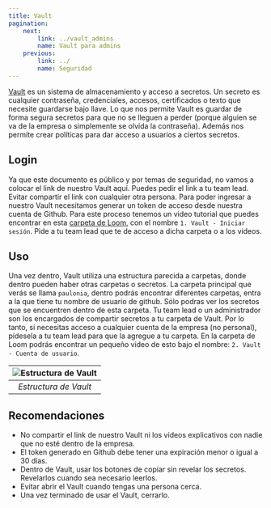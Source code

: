 ```yaml
---
title: Vault
pagination:
    next:
        link: ../vault_admins
        name: Vault para admins
    previous:
        link: ../
        name: Seguridad
---
```


[Vault](https://www.vaultproject.io/) es un sistema de almacenamiento y acceso a secretos. Un secreto es cualquier contraseña, credenciales, accesos, certificados o texto que necesite guardarse bajo llave. Lo que nos permite Vault es guardar de forma segura secretos para que no se lleguen a perder (porque alguien se va de la empresa o simplemente se olvida la contraseña). Además nos permite crear políticas para dar acceso a usuarios a ciertos secretos.

## Login

Ya que este documento es público y por temas de seguridad, no vamos a colocar el link de nuestro Vault aquí. Puedes pedir el link a tu team lead. Evitar compartir el link con cualquier otra persona.
Para poder ingresar a nuestro Vault necesitamos generar un token de acceso desde nuestra cuenta de Github. Para este proceso tenemos un video tutorial que puedes encontrar en esta [carpeta de Loom](https://www.loom.com/team-videos/Vault), con el nombre `1. Vault - Iniciar sesión`. Pide a tu team lead que te de acceso a dicha carpeta o a los videos.

## Uso

Una vez dentro, Vault utiliza una estructura parecida a carpetas, donde dentro pueden haber otras carpetas o secretos. 
La carpeta principal que verás se llama `paulonia`, dentro podrás encontrar diferentes carpetas, entra a la que tiene tu nombre de usuario de github. Sólo podras ver los secretos que se encuentren dentro de esta carpeta. Tu team lead o un administrador son los encargados de compartir secretos a tu carpeta de Vault. Por lo tanto, si necesitas acceso a cualquier cuenta de la empresa (no personal), pídesela a tu team lead para que la agregue a tu carpeta. En la carpeta de Loom podrás encontrar un pequeño video de esto bajo el nombre: `2. Vault - Cuenta de usuario`.

|![Estructura de Vault](../../../images/vault-structure.png "Estructura de Vault")|
|:--:|
|*Estructura de Vault*|

## Recomendaciones

- No compartir el link de nuestro Vault ni los videos explicativos con nadie que no esté dentro de la empresa.
- El token generado en Github debe tener una expiración menor o igual a 30 días.
- Dentro de Vault, usar los botones de copiar sin revelar los secretos. Revelarlos cuando sea necesario leerlos.
- Evitar abrir el Vault cuando tengas una persona cerca.
- Una vez terminado de usar el Vault, cerrarlo.
